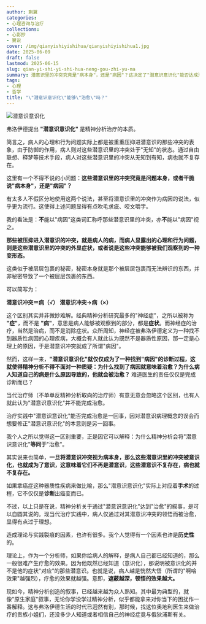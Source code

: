 ```yaml
---
author: 剩翼
categories:
- 心理咨询与治疗
collections:
- 心影抄
- 翼说
cover: /img/qianyishiyishihua/qianyishiyishihua1.jpg
date: 2025-06-09
draft: false
lastmod: 2025-06-15
slug: qian-yi-shi-yi-shi-hua-neng-gou-zhi-yu-ma
summary: 潜意识里的冲突究竟是"病本身"，还是"病因"？这决定了"潜意识意识化"能否达成治愈。
tags:
- 心理
- 哲学
title: "\"潜意识意识化\"能够\"治愈\"吗？"
---
```


![潜意识意识化](/img/qianyishiyishihua/qianyishiyishihua1.jpg)

弗洛伊德提出 **"潜意识意识化"** 是精神分析治疗的本质。

简言之，病人的心理和行为问题实际上都是被重重压抑进潜意识的那些冲突的表象，由于防御的作用，病人则对这些潜意识里的冲突处于"无知"的状态。通过自由联想、释梦等技术手段，病人对这些潜意识里的冲突从无知到有知，病也就不复存在。

这里有一个不得不说的小问题：**这些潜意识里的冲突究竟是问题本身，或者干脆说"病本身"，还是"病因"？**

有太多人不假区分地使用这两个说法，甚至将潜意识里的冲突作为病因的说法，似乎更为流行。这使得上述问题显得有点吹毛求疵、咬文嚼字。

我的看法是：**不**能以"病因"这类词汇称呼那些潜意识里的冲突，亦**不**能以"病因"视之。

**那些被压抑进入潜意识的冲突，就是病人的病，而病人显露出的心理和行为问题，则是这些潜意识里的冲突的外显症状，或者说是这些冲突能够被我们观察到的一种变形态。**

这类似于被层层包裹的秘密，秘密本身就是那个被层层包裹而无法辨识的东西，并非秘密导致了一个被层层包裹的东西。

可以简写为：

**潜意识冲突＝病（√）**
**潜意识冲突→病（×）**

这个区别其实并非微妙难解。经典精神分析研究最多的"神经症"，之所以被称为 **"症"**，而不是 **"病"**，意思是病人能够被观察到的部分，都是**症状**。而神经症的治疗，当然是治病，而不是消除症状。众所周知，神经症被弗洛伊德定义为一种找不到器质性病因的心理疾病，大概会有人就此认为既然不是器质性原因，那一定是心理上的原因，于是潜意识冲突就成了所谓"病因"。

然而，这样一来，**"潜意识意识化"就仅仅成为了一种找到"病因"的诊断过程，这就使得精神分析不得不面对一种质疑：为什么找到了病因就意味着治愈？为什么病人知道自己的病是什么原因导致的，他就会被治愈？** 难道医生的责任仅仅是完成诊断而已？

当代治疗师（不单单反精神分析取向的治疗师）有意无意会忽略这个区别，也有人就此认为"潜意识意识化"并不能完成治愈。

治疗实践中"潜意识意识化"能否完成治愈是一回事，因对潜意识病理概念的误会而想要修正"潜意识意识化"的本意则是另一回事。

我个人之所以觉得这一区别重要，正是因它可以解释：为什么精神分析会将"潜意识意识化"**等同于**"治愈"。

其实说来也简单，**一旦将潜意识冲突视为病本身，那么这些潜意识里的冲突被意识化，也就成为了意识，这意味着它们不再是潜意识，这些潜意识不复存在，病也就不复存在。**

如果拿癌症这种器质性疾病来做比喻，那么"潜意识意识化"实际上对应着**手术**的过程，它不仅仅是**诊断**出癌变而已。

不过，以上只是在说，精神分析关于通过"潜意识意识化"达到"治愈"的叙事，是可以自圆其说的。现当代治疗实践中，病人仅通过对其潜意识冲突的领悟而被治愈，显得有点过于理想。

造成理论与实践裂痕的因素，也许有很多。我个人觉得有一个因素也许是**历史性**的。

理论上，作为一个分析师，如果你给病人的解释，是病人自己都已经知道的，那么一般很难产生疗愈的效果。因为他既然已经知道（意识化），那说明被意识化的并不是他的症状"对应"的那些潜意识。也就是说，病人越是恍然大悟（所谓的"啊哈效果"越强烈），疗愈的效果就越强。意即，**遮蔽越深，顿悟的效果越大。**

现如今，精神分析创造的叙事，已经越来越为众人熟知。其中最为典型的，就像"原生家庭"叙事，无论你学没学过精神分析，似乎都能拿来对你当下的困扰作一番解释。这与弗洛伊德生活的时代已迥然有别，那时候，找这位奥地利医生来做治疗的贵族小姐们，还没多少人知道或者相信自己的神经症竟与俄狄浦斯有关。
